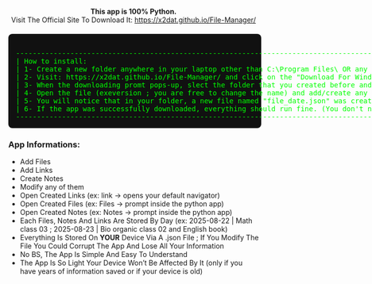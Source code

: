 <p align="center"><strong>This app is 100% Python.</strong><br>
Visit The Official Site To Download It: <a href="https://x2dat.github.io/File-Manager/">https://x2dat.github.io/File-Manager/</a></p>

<div align="center" style="font-family: monospace; background: #111; color: #0f0; padding: 15px; border-radius: 8px; width: 95%; max-width: 900px; margin: 20px auto; white-space: pre; text-align: left;">
--------------------------------------------------------------------------------------------------------------------------------------
| How to install:                                                                                                                    |
| 1- Create a new folder anywhere in your laptop other than C:\Program Files\ OR any place named program files.                      |
| 2- Visit: https://x2dat.github.io/File-Manager/ and click on the "Download For Windows button".                                    |
| 3- When the downloading promt pops-up, slect the folder that you created before and install it there.                              |
| 4- Open the file (exeversion ; you are free to change the name) and add/create any file/note.                                      |
| 5- You will notice that in your folder, a new file named "file_date.json" was created: DO NOT DELETE IT, it needs to stay there!!! |
| 6- If the app was successfully downloaded, everything should run fine. (You don't need wifi to use the app)                        |
--------------------------------------------------------------------------------------------------------------------------------------
</div>

<h3>App Informations:</h3>
<ul>
  <li>Add Files</li>
  <li>Add Links</li>
  <li>Create Notes</li>
  <li>Modify any of them</li>
  <li>Open Created Links (ex: link → opens your default navigator)</li>
  <li>Open Created Files (ex: Files → prompt inside the python app)</li>
  <li>Open Created Notes (ex: Notes → prompt inside the python app)</li>
  <li>Each Files, Notes And Links Are Stored By Day (ex: 2025-08-22 | Math class 03 ; 2025-08-23 | Bio organic class 02 and English book)</li>
  <li>Everything Is Stored On <b>YOUR</b> Device Via A .json File ; If You Modify The File You Could Corrupt The App And Lose All Your Information</li>
  <li>No BS, The App Is Simple And Easy To Understand</li>
  <li>The App Is So Light Your Device Won’t Be Affected By It (only if you have years of information saved or if your device is old)</li>
</ul>
